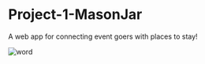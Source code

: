 # Project-1-MasonJar
A web app for connecting event goers with places to stay!

![word](https://user-images.githubusercontent.com/38080854/46483332-3ad2dc80-c7ac-11e8-8322-4e2def49fc30.png)
